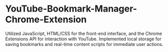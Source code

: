 # YouTube-Bookmark-Manager-Chrome-Extension
Utilized JavaScript, HTML/CSS for the front-end interface, and the Chrome Extensions API for interaction with YouTube. Implemented local storage for saving bookmarks and real-time content scripts for immediate user actions.
